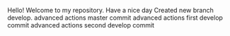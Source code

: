 Hello! Welcome to my repository. Have a nice day
Created new branch develop. 
advanced actions master commit
advanced actions first develop commit
advanced actions second develop commit
